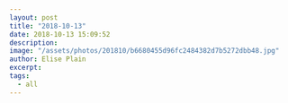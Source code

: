 ```yaml
---
layout: post
title: "2018-10-13"
date: 2018-10-13 15:09:52
description: 
image: "/assets/photos/201810/b6680455d96fc2484382d7b5272dbb48.jpg"
author: Elise Plain
excerpt: 
tags: 
  - all
---
```



<p></p>
